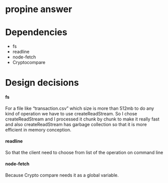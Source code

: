 # propine answer

# Dependencies
 - fs
 - readline
 - node-fetch
 - Cryptocompare

# Design decisions

#### fs
For a file like “transaction.csv” which size is more than 512mb to do any kind of operation we have to use createReadStream. So I chose createReadStream and I processed it chunk by chunk to make it really fast and also createReadStream has garbage collection so that it is more efficient in memory conception.

#### readline
So that the client need to choose from list of the operation on command line 


#### node-fetch
Because Crypto compare needs it as a global variable.


 
